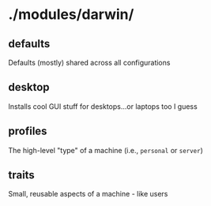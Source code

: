 # ./modules/darwin/

## defaults

Defaults (mostly) shared across all configurations

## desktop

Installs cool GUI stuff for desktops...or laptops too I guess

## profiles

The high-level "type" of a machine (i.e., `personal` or `server`)

## traits

Small, reusable aspects of a machine - like users
